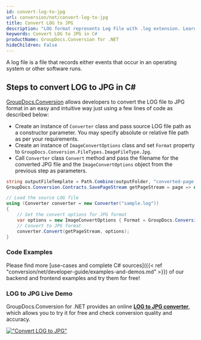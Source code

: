 ```yaml
---
id: convert-log-to-jpg
url: conversion/net/convert-log-to-jpg
title: Convert LOG to JPG
description: "LOG format represents Log File with .log extension. Learn how to convert LOG to JPG file programmatically in C# language using GroupDocs.Conversion for .NET library."
keywords: Convert LOG to JPG in C#
productName: GroupDocs.Conversion for .NET
hideChildren: False
---
```


A log file is a file that records either events that occur in an operating system or other software runs.

## Steps to convert LOG to JPG in C#

[GroupDocs.Conversion](https://products.groupdocs.com/conversion/net) allows developers to convert the LOG file to JPG format in an easy and intuitive way just using a few lines of code as described below:

* Create an instance of `Converter` class and pass source LOG file path as a constructor parameter. You may specify absolute or relative file path as per your requirements. 
* Create an instance of `ImageConvertOptions` class and set `Format` property to `GroupDocs.Conversion.FileTypes.ImageFileType.Jpg`.
* Call `Converter` class `Convert` method and pass the filename for the converted JPG file and the `ImageConvertOptions` object from the previous step as parameters.

```csharp
string outputFileTemplate = Path.Combine(outputFolder, "converted-page-{0}.jpg");
GroupDocs.Conversion.Contracts.SavePageStream getPageStream = page => new FileStream(string.Format(outputFileTemplate, page), FileMode.Create);

// Load the source LOG file
using (Converter converter = new Converter("sample.log"))
{
    // Set the convert options for JPG format
    var options = new ImageConvertOptions { Format = GroupDocs.Conversion.FileTypes.ImageFileType.Jpg };   
    // Convert to JPG format
    converter.Convert(getPageStream, options);
}
```

### Code Examples

Please find more [use-cases and complete C# sources]({{< ref "conversion/net/developer-guide/examples-and-demos.md" >}}) of our backend and frontend examples and try them for free!

### LOG to JPG Live Demo

GroupDocs.Conversion for .NET provides an online [**LOG to JPG converter**](https://products.groupdocs.app/conversion/log-to-jpg), which allows you to try it for free and check conversion quality and accuracy.

[!["Convert LOG to JPG"](conversion/net/images/convert-to-jpg/convert-log-to-jpg.png)](https://products.groupdocs.app/conversion/log-to-jpg)